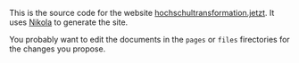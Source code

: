 This is the source code for the website [hochschultransformation.jetzt](hochschultransformation.jetzt). It uses [Nikola](https://getnikola.com/) to generate the site.

You probably want to edit the documents in the `pages` or `files` firectories for the changes you propose.